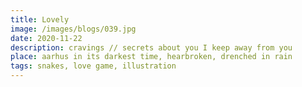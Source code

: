 ```yaml
---
title: Lovely
image: /images/blogs/039.jpg
date: 2020-11-22
description: cravings // secrets about you I keep away from you
place: aarhus in its darkest time, hearbroken, drenched in rain
tags: snakes, love game, illustration
---
```


<!--
<i class="pink">
</i>-->

<!--
Maybe the life is not as heavy if you soothen all the sharp edges:
a matter becomes light; lighter with every step; lightness seeping in in, almost translucent: thinning into a film, like a plastic bag floating around; so much option for movement but so awkward to touch, filtering the feelings untill you dont care to feel anymore; being safe; but what are you gonna look for in that space? what will you drift towards, how will you navigate in that borderless empty void? You may as well just not exist, resign at the lack of oxygen and matter.
I´ll offer all of me for someone else's self and body;
an exchange of two human forms, does not that sound fair?
-->
<!--
If you'd bear that sometimes things I say don't have a meaning; I am in panic; caught myself for a moment: me, you and me - me foreign to me - dissosiated; schizophrenic; hypnotized by staring in the empty void that has grown through all our interactions, sometimes I catch a glimpse of it when we tangle a bit too close: a tiny spot that cannot be filled is like a rupture that all of a sudden reveals a canyon; a result of an ongoing erosion; a grand canyon located in the living room; me: a confussed tourist, alienated by monstrosity of that natural phenomenon: getting dizzy, in small gaps of our dialogue; gasping for air; death threathened; I know what you are about to say // don't think I am not paying attention;
<!--
I wish I could just love you mildly.
Did not have to hide from you the embarrassing affection I feel; I failed in being independent, self-contained and at keeping myself busy; climbing a mountain or meditation does not help; getting drunk with a random man, taking them home; doesnt help. just dissolves the sharp pain into many small dull object/thrusts perforing the skin; acupuncture of unrequested love; I don't wanna love you but I cannot help myself.
-->
<!--
-->
<!--
I wish I did not have to hide from you how little I care about myself.
It took me time to reveal it to myself. Now finally
That I am just the shapeless mass that needs to varp around you like time around the heavy gravitation field; constantly <!--//odvracím neodvratnou kolizi//-->
<!--
diverting an inevitable collision; waking up in the pravidelných intervalech just to keep the distance in the night; how come you are just so much better than anything else.
-->
<!--
You know all that is on my mind; and all that is on my mind is crave; I wanna be consumed and absorbed by you.
Maybe I am just an attention whore but I love you as noone else -->
